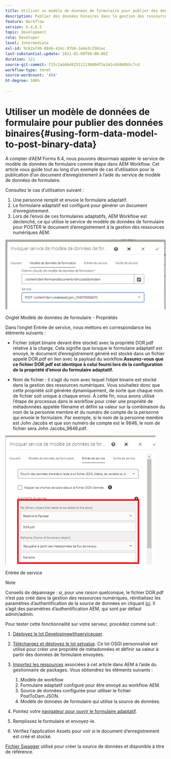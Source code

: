 ```yaml
---
title: Utiliser un modèle de données de formulaire pour publier des données binaires
description: Publier des données binaires dans la gestion des ressources numériques (DAM) AEM à l’aide du modèle de données de formulaire
feature: Workflow
version: 6.4,6.5
topic: Development
role: Developer
level: Intermediate
exl-id: 9c62a7d6-8846-424c-97b8-2e6e3c1501ec
last-substantial-update: 2021-01-09T00:00:00Z
duration: 121
source-git-commit: f23c2ab86d42531113690df2e342c65060b5c7cd
workflow-type: tm+mt
source-wordcount: '454'
ht-degree: 100%

---
```


# Utiliser un modèle de données de formulaire pour publier des données binaires{#using-form-data-model-to-post-binary-data}

À compter d’AEM Forms 6.4, nous pouvons désormais appeler le service de modèle de données de formulaire comme étape dans AEM Workflow. Cet article vous guide tout au long d’un exemple de cas d’utilisation pour la publication d’un document d’enregistrement à l’aide du service de modèle de données de formulaire.

Consultez le cas d’utilisation suivant :

1. Une personne remplit et envoie le formulaire adaptatif.
1. Le formulaire adaptatif est configuré pour générer un document d’enregistrement.
1. Lors de l’envoi de ces formulaires adaptatifs, AEM Workflow est déclenché, ce qui utilise le service de modèle de données de formulaire pour POSTER le document d’enregistrement à la gestion des ressources numériques AEM.

![posttodam](assets/posttodamshot1.png)

Onglet Modèle de données de formulaire - Propriétés

Dans l’onglet Entrée de service, nous mettons en correspondance les éléments suivants :

* Fichier (objet binaire devant être stocké) avec la propriété DOR.pdf relative à la charge. Cela signifie que lorsque le formulaire adaptatif est envoyé, le document d’enregistrement généré est stocké dans un fichier appelé DOR.pdf en lien avec la payload du workflow.**Assurez-vous que ce fichier DOR.pdf est identique à celui fourni lors de la configuration de la propriété d’envoi du formulaire adaptatif.**

* Nom de fichier : il s’agit du nom avec lequel l’objet binaire est stocké dans la gestion des ressources numériques. Vous souhaitez donc que cette propriété soit générée dynamiquement, de sorte que chaque nom de fichier soit unique à chaque envoi. À cette fin, nous avons utilisé l’étape de processus dans le workflow pour créer une propriété de métadonnées appelée filename et défini sa valeur sur la combinaison du nom de la personne membre et du numéro de compte de la personne qui envoie le formulaire. Par exemple, si le nom de la personne membre est John Jacobs et que son numéro de compte est le 9846, le nom de fichier sera John Jacobs_9846.pdf.

![fdmserviceinput](assets/fdminputservice.png)

Entrée de service

>[!NOTE]
>
>Conseils de dépannage : si, pour une raison quelconque, le fichier DOR.pdf n’est pas créé dans la gestion des ressources numériques, réinitialisez les paramètres d’authentification de la source de données en cliquant [ici](http://localhost:4502/mnt/overlay/fd/fdm/gui/components/admin/fdmcloudservice/properties.html?item=%2Fconf%2Fglobal%2Fsettings%2Fcloudconfigs%2Ffdm%2Fpostdortodam). Il s’agit des paramètres d’authentification AEM, qui sont par défaut admin/admin.

Pour tester cette fonctionnalité sur votre serveur, procédez comme suit :

1. [Déployez le lot Developingwithserviceuser](/help/forms/assets/common-osgi-bundles/DevelopingWithServiceUser.jar).

1. [Téléchargez et déployez le lot setvalue](/help/forms/assets/common-osgi-bundles/SetValueApp.core-1.0-SNAPSHOT.jar). Ce lot OSGI personnalisé est utilisé pour créer une propriété de métadonnées et définir sa valeur à partir des données de formulaire envoyées.

1. [Importez les ressources](assets/postdortodam.zip) associées à cet article dans AEM à l’aide du gestionnaire de packages. Vous obtiendrez les éléments suivants :

   1. Modèle de workflow
   1. Formulaire adaptatif configuré pour être envoyé au workflow AEM.
   1. Source de données configurée pour utiliser le fichier PostToDam.JSON.
   1. Modèle de données de formulaire qui utilise la source de données.

1. Pointez votre [navigateur pour ouvrir le formulaire adaptatif](http://localhost:4502/content/dam/formsanddocuments/helpx/timeoffrequestform/jcr:content?wcmmode=disabled).
1. Remplissez le formulaire et envoyez-le.
1. Vérifiez l’application Assets pour voir si le document d’enregistrement est créé et stocké.


[Fichier Swagger](http://localhost:4502/conf/global/settings/cloudconfigs/fdm/postdortodam/jcr:content/swaggerFile) utilisé pour créer la source de données et disponible à titre de référence.

